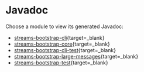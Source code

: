 # Javadoc

Choose a module to view its generated Javadoc:

- [streams-bootstrap-cli](streams-bootstrap-cli/index.html){target=_blank}
- [streams-bootstrap-core](streams-bootstrap-core/index.html){target=_blank}
- [streams-bootstrap-cli-test](streams-bootstrap-cli-test/index.html){target=_blank}
- [streams-bootstrap-large-messages](streams-bootstrap-large-messages/index.html){target=_blank}
- [streams-bootstrap-test](streams-bootstrap-test/index.html){target=_blank}
